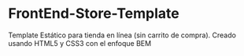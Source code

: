 # FrontEnd-Store-Template
Template Estático para tienda en línea (sin carrito de compra). Creado usando HTML5 y CSS3 con el enfoque BEM
